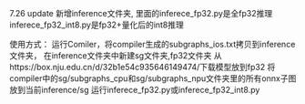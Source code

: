 7.26 update
新增inference文件夹,
里面的inferece_fp32.py是全fp32推理 
inferece_fp32_int8.py是fp32+量化后的int8推理

使用方式：
运行Comiler，将compiler生成的subgraphs_ios.txt拷贝到inference文件夹，
在inference文件夹中新建sg文件夹,fp32文件夹
从https://box.nju.edu.cn/d/32b1e54c935646149474/下载模型放到fp32
将compiler中的sg/subgraphs_cpu和sg/subgraphs_npu文件夹里的所有onnx子图放到当前inference/sg
运行inferece_fp32.py或inferece_fp32_int8.py


